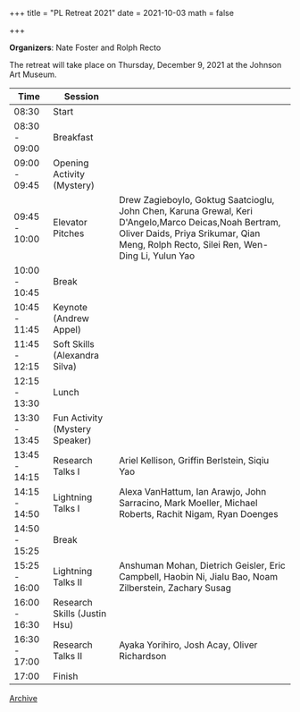 +++
title = "PL Retreat 2021"
date = 2021-10-03
math = false

+++

**Organizers**: Nate Foster and Rolph Recto

The retreat will take place on Thursday, December 9, 2021 at the Johnson Art Museum.


| Time           | Session                        |           |
|----------------|--------------------------------|-----------|
| 08:30          | Start                          |           |
| 08:30 - 09:00  | Breakfast                      |           |
| 09:00 - 09:45  | Opening Activity (Mystery)     |           |
| 09:45 - 10:00  | Elevator Pitches               | Drew Zagieboylo, Goktug Saatcioglu, John Chen, Karuna Grewal, Keri D'Angelo,Marco  Deicas,Noah Bertram, Oliver Daids, Priya Srikumar, Qian Meng, Rolph Recto, Silei Ren, Wen-Ding Li, Yulun Yao |
| 10:00 - 10:45  | Break                          |           |
| 10:45 - 11:45  | Keynote (Andrew Appel)         |           |
| 11:45 - 12:15  | Soft Skills (Alexandra Silva)  |           |
| 12:15 - 13:30  | Lunch                          |           |
| 13:30 - 13:45  | Fun Activity (Mystery Speaker) |           |
| 13:45 - 14:15  | Research Talks I               | Ariel Kellison, Griffin Berlstein, Siqiu Yao |
| 14:15 - 14:50  | Lightning Talks I              | Alexa VanHattum, Ian Arawjo, John Sarracino, Mark Moeller, Michael Roberts, Rachit Nigam, Ryan Doenges |
| 14:50 - 15:25  | Break                          |           |
| 15:25 - 16:00  | Lightning Talks II             | Anshuman Mohan, Dietrich Geisler, Eric Campbell, Haobin Ni, Jialu Bao, Noam Zilberstein, Zachary Susag |
| 16:00 - 16:30  | Research Skills (Justin Hsu)   |           |
| 16:30 - 17:00  | Research Talks II              | Ayaka Yorihiro, Josh Acay, Oliver Richardson |
| 17:00          | Finish                         |           |

[Archive](../)
